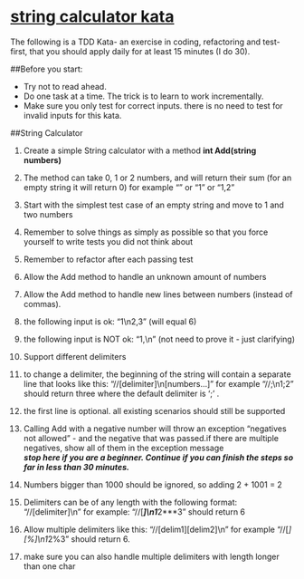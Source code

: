 # [string calculator kata](http://osherove.com/tdd-kata-1/)  

The following is a TDD Kata- an exercise in coding, refactoring and test-first, that you should apply daily for at least 15 minutes (I do 30).

##Before you start: 
 * Try not to read ahead.  
 * Do one task at a time. The trick is to learn to work incrementally.  
 * Make sure you only test for correct inputs. there is no need to test for invalid inputs for this kata.
 
##String Calculator

1. Create a simple String calculator with a method **int Add(string numbers)**  
  1. The method can take 0, 1 or 2 numbers, and will return their sum (for an empty string it will return 0) for example “” or “1” or “1,2”  
  2. Start with the simplest test case of an empty string and move to 1 and two numbers  
  3. Remember to solve things as simply as possible so that you force yourself to write tests you did not think about  
  4. Remember to refactor after each passing test  
2. Allow the Add method to handle an unknown amount of numbers  
3. Allow the Add method to handle new lines between numbers (instead of commas).  
  1. the following input is ok:  “1\n2,3”  (will equal 6)
  2. the following input is NOT ok:  “1,\n” (not need to prove it - just clarifying)
4. Support different delimiters
  1. to change a delimiter, the beginning of the string will contain a separate line that looks like this:   “//[delimiter]\n[numbers…]” for example “//;\n1;2” should return three where the default delimiter is ‘;’ .
  2. the first line is optional. all existing scenarios should still be supported
5. Calling Add with a negative number will throw an exception “negatives not allowed” - and the negative that was passed.if there are multiple negatives, show all of them in the exception message  
***stop here if you are a beginner. Continue if you can finish the steps so far in less than 30 minutes.***

6. Numbers bigger than 1000 should be ignored, so adding 2 + 1001  = 2
7. Delimiters can be of any length with the following format:  “//[delimiter]\n” for example: “//[***]\n1***2***3” should return 6
8. Allow multiple delimiters like this:  “//[delim1][delim2]\n” for example “//[*][%]\n1*2%3” should return 6.
9. make sure you can also handle multiple delimiters with length longer than one char
